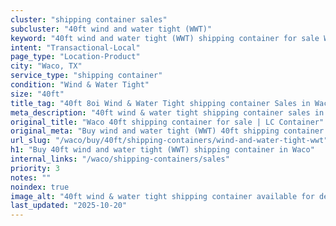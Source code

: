 ```yaml
---
cluster: "shipping container sales"
subcluster: "40ft wind and water tight (WWT)"
keyword: "40ft wind and water tight (WWT) shipping container for sale Waco, TX"
intent: "Transactional-Local"
page_type: "Location-Product"
city: "Waco, TX"
service_type: "shipping container"
condition: "Wind & Water Tight"
size: "40ft"
title_tag: "40ft 8oi Wind & Water Tight shipping container Sales in Waco | LC Container"
meta_description: "40ft wind & water tight shipping container sales in Waco. Fast delivery, competitive pricing. Serving shipping containers area. Quote ID: 6T3. Call (214) 524-4168 for your free quote today."
original_title: "Waco 40ft shipping container for sale | LC Container"
original_meta: "Buy wind and water tight (WWT) 40ft shipping container sale with local delivery in Waco, TX. LC Container — local Since 2003. Request a fast quote today."
url_slug: "/waco/buy/40ft/shipping-containers/wind-and-water-tight-wwt"
h1: "Buy 40ft wind and water tight (WWT) shipping container in Waco"
internal_links: "/waco/shipping-containers/sales"
priority: 3
notes: ""
noindex: true
image_alt: "40ft wind & water tight shipping container available for delivery in Waco"
last_updated: "2025-10-20"
---
```


<!-- TODO: Add unique city/inventory copy, images, and internal links here. -->
